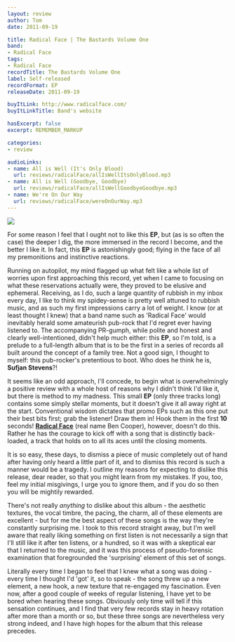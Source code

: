 ```yaml
---
layout: review
author: Tom
date: 2011-09-19

title: Radical Face | The Bastards Volume One
band:
- Radical Face
tags:
- Radical Face
recordTitle: The Bastards Volume One
label: Self-released
recordFormat: EP
releaseDate: 2011-09-19

buyItLink: http://www.radicalface.com/
buyItLinkTitle: Band's website

hasExcerpt: false
excerpt: REMEMBER_MARKUP

categories:
- review

audioLinks:
- name: All is Well (It's Only Blood)
  url: reviews/radicalFace/allIsWellItsOnlyBlood.mp3
- name: All is Well (Goodbye, Goodbye)
  url: reviews/radicalFace/allIsWellGoodbyeGoodbye.mp3
- name: We're On Our Way
  url: reviews/radicalFace/wereOnOurWay.mp3
---
```


![](http://eatenbymonsters.files.wordpress.com/2011/09/splash1-e1316420902955.jpg?w=300)

For some reason I feel that I ought not to like this **EP**, but (as is so often the case) the deeper I dig, the more immersed in the record I become, and the better I like it. In fact, this **EP** is astonishingly good; flying in the face of all my premonitions and instinctive reactions.

Running on autopilot, my mind flagged up what felt like a whole list of worries upon first approaching this record, yet when I came to focusing on what these reservations actually were, they proved to be elusive and ephemeral. Receiving, as I do, such a large quantity of rubbish in my inbox every day, I like to think my spidey-sense is pretty well attuned to rubbish music, and as such my first impressions carry a lot of weight. I know (or at least thought I knew) that a band name such as 'Radical Face' would inevitably herald some amateurish pub-rock that I'd regret ever having listened to. The accompanying PR-gumph, while polite and honest and clearly well-intentioned, didn't help much either: this **EP**, so I'm told, is a prelude to a full-length album that is to be the first in a series of records all built around the concept of a family tree. Not a good sign, I thought to myself: this pub-rocker's pretentious to boot. Who does he think he is, **Sufjan Stevens**?!

It seems like an odd approach, I'll concede, to begin what is overwhelmingly a positive review with a whole host of reasons why I didn't think I'd like it, but there is method to my madness. This small **EP** (only three tracks long) contains some simply stellar moments, but it doesn't give it all away right at the start. Conventional wisdom dictates that promo EPs such as this one put their best bits first; grab the listener! Draw them in! Hook them in the first **10** seconds! [**Radical Face**](http://www.radicalface.com/) (real name Ben Cooper), however, doesn't do this. Rather he has the courage to kick off with a song that is distinctly back-loaded, a track that holds on to all its aces until the closing moments.

It is so easy, these days, to dismiss a piece of music completely out of hand after having only heard a little part of it, and to dismiss this record is such a manner would be a tragedy. I outline my reasons for expecting to dislike this release, dear reader, so that you might learn from my mistakes. If you, too, feel my initial misgivings, I urge you to ignore them, and if you do so then you will be mightily rewarded.

There's not really _anything_ to dislike about this album - the aesthetic textures, the vocal timbre, the pacing, the charm, all of these elements are excellent - but for me the best aspect of these songs is the way they're constantly surprising me. I took to this record straight away, but I'm well aware that really liking something on first listen is not necessarily a sign that I'll still like it after ten listens, or a hundred, so it was with a skeptical ear that I returned to the music, and it was this process of pseudo-forensic examination that foregrounded the 'surprising' element of this set of songs.

Literally every time I began to feel that I knew what a song was doing - every time I thought I'd 'got' it, so to speak - the song threw up a new element, a new hook, a new texture that re-engaged my fascination. Even now, after a good couple of weeks of regular listening, I have yet to be bored when hearing these songs. Obviously only time will tell if this sensation continues, and I find that very few records stay in heavy rotation after more than a month or so, but these three songs are nevertheless very strong indeed, and I have high hopes for the album that this release precedes.
